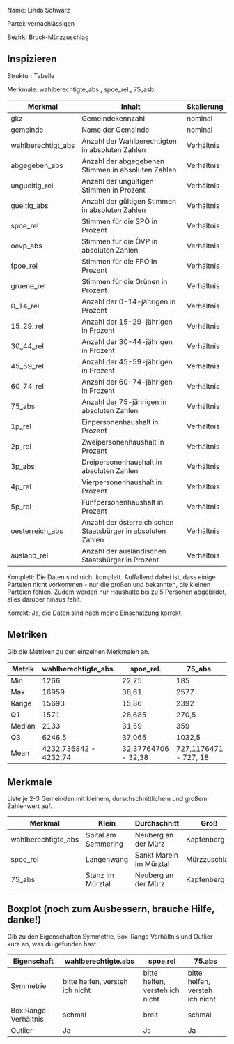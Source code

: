 Name: Linda Schwarz

Partei: vernachlässigen

Bezirk: Bruck-Mürzzuschlag

## Inspizieren

Struktur: Tabelle

Merkmale: wahlberechtigte_abs., spoe_rel., 75_asb.

| Merkmal | Inhalt | Skalierung |
|---------|---------|----------------|
| gkz | Gemeindekennzahl | nominal |
| gemeinde | Name der Gemeinde | nominal |
| wahlberechtigt_abs | Anzahl der Wahlberechtigten in absoluten Zahlen | Verhältnis |
| abgegeben_abs | Anzahl der abgegebenen Stimmen in absoluten Zahlen | Verhältnis |
| ungueltig_rel | Anzahl der ungültigen Stimmen in Prozent | Verhältnis |
| gueltig_abs | Anzahl der gültigen Stimmen in absoluten Zahlen | Verhältnis |
| spoe_rel | Stimmen für die SPÖ in Prozent | Verhältnis |
| oevp_abs | Stimmen für die ÖVP in absoluten Zahlen  | Verhältnis |
| fpoe_rel | Stimmen für die FPÖ in Prozent | Verhältnis |
| gruene_rel | Stimmen für die Grünen in Prozent | Verhältnis |
| 0_14_rel | Anzahl der 0-14-jährigen in Prozent | Verhältnis |
| 15_29_rel | Anzahl der 15-29-jährigen in Prozent | Verhältnis |
| 30_44_rel | Anzahl der 30-44-jährigen in Prozent | Verhältnis |
| 45_59_rel | Anzahl der 45-59-jährigen in Prozent | Verhältnis |
| 60_74_rel | Anzahl der 60-74-jährigen in Prozent | Verhältnis |
| 75_abs | Anzahl der 75-jährigen in absoluten Zahlen | Verhältnis |
| 1p_rel | Einpersonenhaushalt in Prozent | Verhältnis |
| 2p_rel | Zweipersonenhaushalt in Prozent | Verhältnis |
| 3p_abs | Dreipersonenhaushalt in absoluten Zahlen | Verhältnis |
| 4p_rel | Vierpersonenhaushalt in Prozent | Verhältnis |
| 5p_rel | Fünfpersonenhaushalt in Prozent | Verhältnis |
| oesterreich_abs | Anzahl der österreichischen Staatsbürger in absoluten Zahlen |Verhältnis |
| ausland_rel | Anzahl der ausländischen Staatsbürger in Prozent | Verhältnis |

Komplett: Die Daten sind nicht komplett. Auffallend dabei ist, dass einige Parteien nicht vorkommen - nur die großen und bekannten, die kleinen Parteien fehlen. Zudem werden  nur Haushalte bis zu 5 Personen abgebildet, alles darüber hinaus fehlt.

Korrekt: Ja, die Daten sind nach meine Einschätzung korrekt.

## Metriken

Gib die Metriken zu den einzelnen Merkmalen an.

| Metrik | wahlberechtigte_abs. | spoe_rel. | 75_abs. |
|--------|---------|---------|---------|
| Min | 1266 | 22,75  | 185 |
| Max | 16959  |  38,61 | 2577 |
| Range | 15693 | 15,86 | 2392 |
| Q1 | 1571 | 28,685 | 270,5 |
| Median | 2133 | 31,59 | 359 |
| Q3 | 6246,5 | 37,065 |  1032,5 |
| Mean | 4232,736842 - 4232,74  | 32,37764706 - 32,38| 727,1176471 - 727, 18 |


## Merkmale

Liste je 2-3 Gemeinden mit kleinem, durschschnittlichem und großem Zahlenwert auf.

| Merkmal | Klein | Durchschnitt | Groß |
|---------|-------|--------------|------|
| wahlberechtigte_abs | Spital am Semmering  | Neuberg an der Mürz | Kapfenberg |
| spoe_rel | Langenwang | Sankt Marein im Mürztal | Mürzzuschlag|
| 75_abs | Stanz im Mürztal  | Neuberg an der Mürz | Kapfenberg |

## Boxplot (noch zum Ausbessern, brauche Hilfe, danke!)

Gib zu den Eigenschaften Symmetrie, Box-Range Verhältnis und Outlier kurz an, was du gefunden hast.

| Eigenschaft | wahlberechtigte.abs | spoe.rel | 75.abs |
|-------------|---------|---------|---------|
| Symmetrie | bitte helfen, versteh ich nicht | bitte helfen, versteh ich nicht |  bitte helfen, versteh ich nicht |
| Box:Range Verhältnis | schmal | breit | schmal |
| Outlier | Ja | Ja | Ja |
